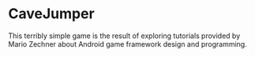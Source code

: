 # CaveJumper

This terribly simple game is the result
of exploring tutorials provided by
Mario Zechner about Android game
framework design and programming.
